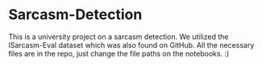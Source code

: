 # Sarcasm-Detection

This is a university project on a sarcasm detection. We utilized the ISarcasm-Eval dataset which was also found on GitHub.
All the necessary files are in the repo, just change the file paths on the notebooks. :) 
